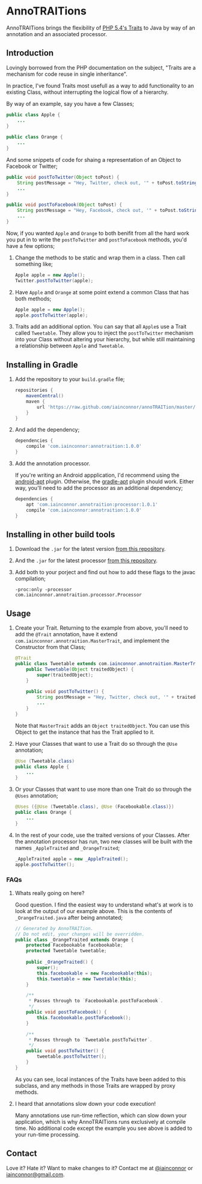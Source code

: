 # AnnoTRAITions

AnnoTRAITions brings the flexibility of [PHP 5.4's Traits](http://php.net/traits) to Java by way of an annotation and an associated processor.

## Introduction

Lovingly borrowed from the PHP documentation on the subject, "Traits are a mechanism for code reuse in single inheritance".

In practice, I've found Traits most usefull as a way to add functionality to an existing Class, without interrupting the logical flow of a hierarchy.

By way of an example, say you have a few Classes;

```Java
public class Apple {
	...
}
	
public class Orange {
	...
}
```

And some snippets of code for shaing a representation of an Object to Facebook or Twitter;

```Java
public void postToTwitter(Object toPost) {
	String postMessage = "Hey, Twitter, check out, '" + toPost.toString() + "'";
	...
}

public void postToFacebook(Object toPost) {
	String postMessage = "Hey, Facebook, check out, '" + toPost.toString() + "'";
	...
}
```
	
Now, if you wanted `Apple` and `Orange` to both benifit from all the hard work you put in to write the `postToTwitter` and `postToFacebook` methods, you'd have a few options;

1. Change the methods to be static and wrap them in a class. Then call something like;
	
	```Java
	Apple apple = new Apple();
	Twitter.postToTwitter(apple);
	```
2. Have `Apple` and `Orange` at some point extend a common Class that has both methods;
	
	```Java
	Apple apple = new Apple();
	apple.postToTwitter(apple);
	```
3. Traits add an additional option. You can say that all `Apple`s use a Trait called `Tweetable`. They allow you to inject the `postToTwitter` mechanism into your Class without altering your hierarchy, but while still maintaining a relationship between `Apple` and `Tweetable`.

## Installing in Gradle

1. Add the repository to your `build.gradle` file;

	```Groovy
	repositories {
		mavenCentral()
    	maven {
        	url 'https://raw.github.com/iainconnor/annoTRAITion/master/maven/'
    	}
	}
	```
2. And add the dependency;
	
	```Groovy
	dependencies {
		compile 'com.iainconnor:annotraition:1.0.0'
	}
	```
	
3. Add the annotation processor.

	If you're writing an Android appplication, I'd recommend using the [android-apt](https://bitbucket.org/hvisser/android-apt/overview) plugin. Otherwise, the [gradle-apt](https://github.com/Jimdo/gradle-apt-plugin) plugin should work. Either way, you'll need to add the processor as an additional dependency;
	
	```Groovy
	dependencies {
		apt 'com.iainconnor.annotraition:processor:1.0.1'
		compile 'com.iainconnor:annotraition:1.0.0'
	}
	```
	
## Installing in other build tools

1. Download the `.jar` for the latest version [from this repository](https://github.com/iainconnor/AnnoTRAITion/tree/master/maven/com/iainconnor/annotraition).
2. And the `.jar` for the latest processor [from this repository](https://github.com/iainconnor/AnnoTRAITion/tree/master/maven/com/iainconnor/annotraition/processor).
3. Add both to your porject and find out how to add these flags to the javac compilation;
		
	```
	-proc:only -processor com.iainconnor.annotraition.processor.Processor
	```

## Usage

1. Create your Trait. Returning to the example from above, you'll need to add the `@Trait` annotation, have it extend `com.iainconnor.annotraition.MasterTrait`, and implement the Constructor from that Class;

	```Java
	@Trait
	public class Tweetable extends com.iainconnor.annotraition.MasterTrait {
		public Tweetable(Object traitedObject) {
			super(traitedObject);
		}
		
		public void postToTwitter() {
			String postMessage = "Hey, Twitter, check out, '" + traitedObject.toString() + "'";
			...
		}
	}
	```
	
	Note that `MasterTrait` adds an `Object traitedObject`. You can use this Object to get the instance that has the Trait applied to it.
	
2. Have your Classes that want to use a Trait do so through the `@Use` annotation;

	```Java
	@Use (Tweetable.class)
	public class Apple {
		...
	}
	```

3. Or your Classes that want to use more than one Trait do so through the `@Uses` annotation;

	```Java
	@Uses ({@Use (Tweetable.class), @Use (Facebookable.class)})
	public class Orange {
		...
	}
	```

4. In the rest of your code, use the traited versions of your Classes. After the annotation processor has run, two new classes will be built with the names `_AppleTraited` and `_OrangeTraited`;

	```Java
	_AppleTraited apple = new _AppleTraited();
	apple.postToTwitter();
	```

### FAQs

1. Whats really going on here?

	Good question. I find the easiest way to understand what's at work is to look at the output of our example above. This is the contents of `_OrangeTraited.java` after being annotated;
	
	```Java
	// Generated by AnnoTRAITion.
	// Do not edit, your changes will be overridden.
	public class _OrangeTraited extends Orange {
		protected Facebookable facebookable;
		protected Tweetable tweetable;
		
		public _OrangeTraited() {
			super();
			this.facebookable = new Facebookable(this);
			this.tweetable = new Tweetable(this);
		}

		/**
		 * Passes through to `Facebookable.postToFacebook`.
		 */
		public void postToFacebook() {
			this.facebookable.postToFacebook();
		}

		/**
		 * Passes through to `Tweetable.postToTwitter`.
		 */
		public void postToTwitter() {
			tweetable.postToTwitter();
		}
	}
	```
  	  	
	As you can see, local instances of the Traits have been added to this subclass, and any methods in those Traits are wrapped by proxy methods.

2. I heard that annotations slow down your code execution!

	Many annotations use run-time reflection, which can slow down your application, which is why AnnoTRAITions runs exclusively at compile time. No additional code except the example you see above is added to your run-time processing.

## Contact

Love it? Hate it? Want to make changes to it? Contact me at [@iainconnor](http://www.twitter.com/iainconnor) or [iainconnor@gmail.com](mailto:iainconnor@gmail.com).